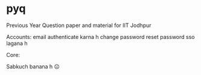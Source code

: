 # pyq
Previous Year Question paper and material for IIT Jodhpur

Accounts:
email authenticate karna h
change password
reset password
sso lagana h



Core:

Sabkuch banana h ☹️